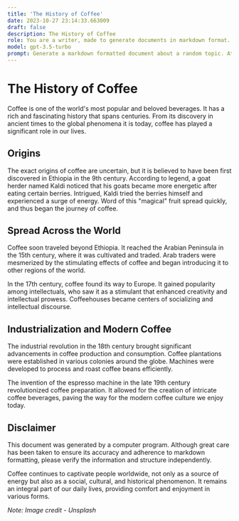 ```yaml
---
title: 'The History of Coffee'
date: 2023-10-27 23:14:33.663009
draft: false
description: The History of Coffee
role: You are a writer, made to generate documents in markdown format. It is very important that all of the documents you generate are in valid markdown format.
model: gpt-3.5-turbo
prompt: Generate a markdown formatted document about a random topic. At the bottom, include a disclaimer explaining that the document was generated by you. The first line of the document should be the title. Make sure that the entire document is in proper markdown format, using a mix of various tags to make the document visually appealing.
---
```


# The History of Coffee

Coffee is one of the world's most popular and beloved beverages. It has a rich and fascinating history that spans centuries. From its discovery in ancient times to the global phenomena it is today, coffee has played a significant role in our lives.

## Origins

The exact origins of coffee are uncertain, but it is believed to have been first discovered in Ethiopia in the 9th century. According to legend, a goat herder named Kaldi noticed that his goats became more energetic after eating certain berries. Intrigued, Kaldi tried the berries himself and experienced a surge of energy. Word of this "magical" fruit spread quickly, and thus began the journey of coffee.

## Spread Across the World

Coffee soon traveled beyond Ethiopia. It reached the Arabian Peninsula in the 15th century, where it was cultivated and traded. Arab traders were mesmerized by the stimulating effects of coffee and began introducing it to other regions of the world.

In the 17th century, coffee found its way to Europe. It gained popularity among intellectuals, who saw it as a stimulant that enhanced creativity and intellectual prowess. Coffeehouses became centers of socializing and intellectual discourse.

## Industrialization and Modern Coffee

The industrial revolution in the 18th century brought significant advancements in coffee production and consumption. Coffee plantations were established in various colonies around the globe. Machines were developed to process and roast coffee beans efficiently.

The invention of the espresso machine in the late 19th century revolutionized coffee preparation. It allowed for the creation of intricate coffee beverages, paving the way for the modern coffee culture we enjoy today.

## Disclaimer

This document was generated by a computer program. Although great care has been taken to ensure its accuracy and adherence to markdown formatting, please verify the information and structure independently.

Coffee continues to captivate people worldwide, not only as a source of energy but also as a social, cultural, and historical phenomenon. It remains an integral part of our daily lives, providing comfort and enjoyment in various forms.

*Note: Image credit - Unsplash*
